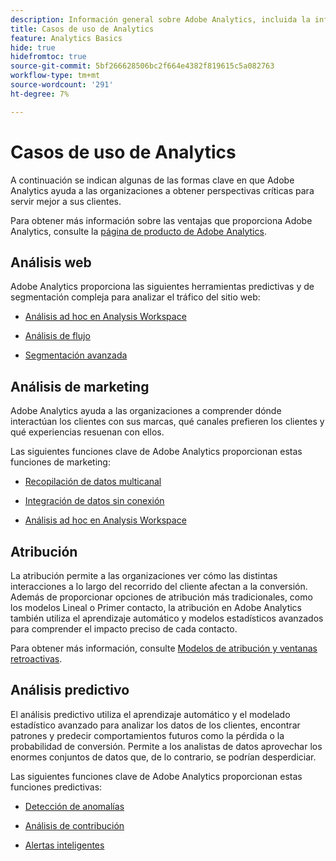 ```yaml
---
description: Información general sobre Adobe Analytics, incluida la información sobre la interfaz de Analytics, así como información de introducción para administradores, analistas, usuarios y desarrolladores.
title: Casos de uso de Analytics
feature: Analytics Basics
hide: true
hidefromtoc: true
source-git-commit: 5bf266628506bc2f664e4382f819615c5a082763
workflow-type: tm+mt
source-wordcount: '291'
ht-degree: 7%

---
```


# Casos de uso de Analytics

A continuación se indican algunas de las formas clave en que Adobe Analytics ayuda a las organizaciones a obtener perspectivas críticas para servir mejor a sus clientes.

Para obtener más información sobre las ventajas que proporciona Adobe Analytics, consulte la [página de producto de Adobe Analytics](https://business.adobe.com/products/analytics/adobe-analytics.html).

## Análisis web

Adobe Analytics proporciona las siguientes herramientas predictivas y de segmentación compleja para analizar el tráfico del sitio web:

* [Análisis ad hoc en Analysis Workspace](/help/analyze/analysis-workspace/home.md)

* [Análisis de flujo](/help/analyze/analysis-workspace/visualizations/c-flow/flow.md)

* [Segmentación avanzada](https://experienceleague.adobe.com/docs/analytics/components/segmentation/seg-home.html?lang=es)


## Análisis de marketing

Adobe Analytics ayuda a las organizaciones a comprender dónde interactúan los clientes con sus marcas, qué canales prefieren los clientes y qué experiencias resuenan con ellos.

Las siguientes funciones clave de Adobe Analytics proporcionan estas funciones de marketing:

* [Recopilación de datos multicanal](https://experienceleague.adobe.com/docs/analytics/analyze/reports-analytics/reporting-interface/overview-data-collection.html?lang=es)

* [Integración de datos sin conexión](https://experienceleague.adobe.com/docs/analytics/import/data-sources/overview.html?lang=en)

* [Análisis ad hoc en Analysis Workspace](/help/analyze/analysis-workspace/home.md)

## Atribución

La atribución permite a las organizaciones ver cómo las distintas interacciones a lo largo del recorrido del cliente afectan a la conversión. Además de proporcionar opciones de atribución más tradicionales, como los modelos Lineal o Primer contacto, la atribución en Adobe Analytics también utiliza el aprendizaje automático y modelos estadísticos avanzados para comprender el impacto preciso de cada contacto.

Para obtener más información, consulte [Modelos de atribución y ventanas retroactivas](/help/analyze/analysis-workspace/attribution/models.md).

## Análisis predictivo

El análisis predictivo utiliza el aprendizaje automático y el modelado estadístico avanzado para analizar los datos de los clientes, encontrar patrones y predecir comportamientos futuros como la pérdida o la probabilidad de conversión. Permite a los analistas de datos aprovechar los enormes conjuntos de datos que, de lo contrario, se podrían desperdiciar.

Las siguientes funciones clave de Adobe Analytics proporcionan estas funciones predictivas:

* [Detección de anomalías](#anomaly-detection)

* [Análisis de contribución](#contribution-analysis)

* [Alertas inteligentes](#intelligent-alerts)